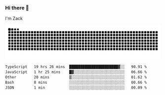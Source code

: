 ### Hi there 👋
I'm Zack

![](https://raw.githubusercontent.com/z4cki/z4cki/refs/heads/output/github-contribution-grid-snake.svg)
<!--START_SECTION:waka-->

```txt
TypeScript   19 hrs 26 mins  ██████████████████████▓░░   90.91 %
JavaScript   1 hr 25 mins    █▓░░░░░░░░░░░░░░░░░░░░░░░   06.66 %
Other        20 mins         ▒░░░░░░░░░░░░░░░░░░░░░░░░   01.62 %
Bash         8 mins          ░░░░░░░░░░░░░░░░░░░░░░░░░   00.66 %
JSON         1 min           ░░░░░░░░░░░░░░░░░░░░░░░░░   00.09 %
```

<!--END_SECTION:waka-->
